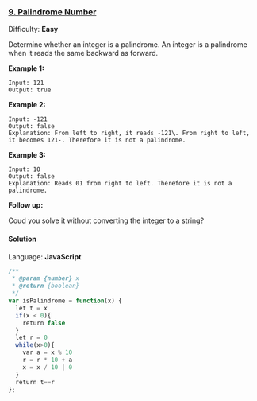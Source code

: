 ### [9\. Palindrome Number](https://leetcode.com/problems/palindrome-number/)

Difficulty: **Easy**


Determine whether an integer is a palindrome. An integer is a palindrome when it reads the same backward as forward.

**Example 1:**

```
Input: 121
Output: true
```

**Example 2:**

```
Input: -121
Output: false
Explanation: From left to right, it reads -121\. From right to left, it becomes 121-. Therefore it is not a palindrome.
```

**Example 3:**

```
Input: 10
Output: false
Explanation: Reads 01 from right to left. Therefore it is not a palindrome.
```

**Follow up:**

Coud you solve it without converting the integer to a string?


#### Solution

Language: **JavaScript**

```javascript
/**
 * @param {number} x
 * @return {boolean}
 */
var isPalindrome = function(x) {
  let t = x
  if(x < 0){
    return false
  }
  let r = 0
  while(x>0){
    var a = x % 10
    r = r * 10 + a
    x = x / 10 | 0
  }
  return t==r
};
```
